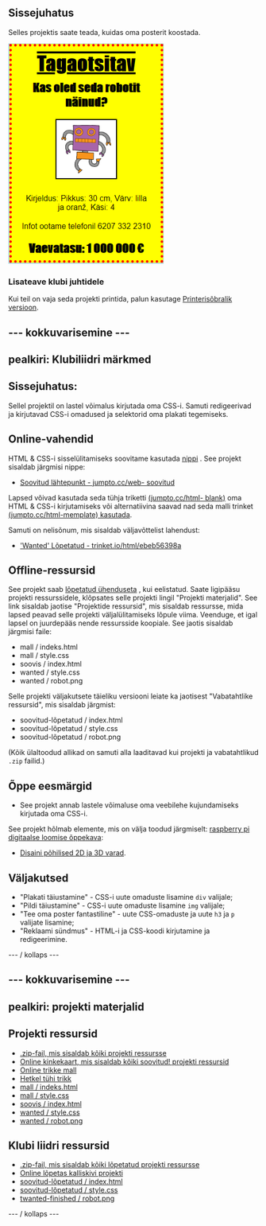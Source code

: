 ## Sissejuhatus

Selles projektis saate teada, kuidas oma posterit koostada.

![ekraanipilt](images/wanted-final.png)

### Lisateave klubi juhtidele

Kui teil on vaja seda projekti printida, palun kasutage [Printerisõbralik versioon](https://projects.raspberrypi.org/en/projects/wanted/print).

## \--- kokkuvarisemine \---

## pealkiri: Klubiliidri märkmed

## Sissejuhatus:

Sellel projektil on lastel võimalus kirjutada oma CSS-i. Samuti redigeerivad ja kirjutavad CSS-i omadused ja selektorid oma plakati tegemiseks.

## Online-vahendid

HTML & CSS-i sisselülitamiseks soovitame kasutada [nippi](https://trinket.io/) . See projekt sisaldab järgmisi nippe:

* [Soovitud lähtepunkt - jumpto.cc/web- soovitud](http://jumpto.cc/web-wanted)

Lapsed võivad kasutada seda tühja triketti [(jumpto.cc/html- blank)](http://jumpto.cc/html-blank) oma HTML & CSS-i kirjutamiseks või alternatiivina saavad nad seda malli trinket [(jumpto.cc/html-memplate) kasutada](http://jumpto.cc/html-template).

Samuti on nelisõnum, mis sisaldab väljavõttelist lahendust:

* ['Wanted' Lõpetatud - trinket.io/html/ebeb56398a](https://trinket.io/html/ebeb56398a)

## Offline-ressursid

See projekt saab [lõpetatud ühenduseta](https://www.codeclubprojects.org/en-GB/resources/webdev-working-offline/) , kui eelistatud. Saate ligipääsu projekti ressurssidele, klõpsates selle projekti lingil "Projekti materjalid". See link sisaldab jaotise "Projektide ressursid", mis sisaldab ressursse, mida lapsed peavad selle projekti väljalülitamiseks lõpule viima. Veenduge, et igal lapsel on juurdepääs nende ressursside koopiale. See jaotis sisaldab järgmisi faile:

* mall / indeks.html
* mall / style.css
* soovis / index.html
* wanted / style.css
* wanted / robot.png

Selle projekti väljakutsete täieliku versiooni leiate ka jaotisest "Vabatahtlike ressursid", mis sisaldab järgmist:

* soovitud-lõpetatud / index.html
* soovitud-lõpetatud / style.css
* soovitud-lõpetatud / robot.png

(Kõik ülaltoodud allikad on samuti alla laaditavad kui projekti ja vabatahtlikud `.zip` failid.)

## Õppe eesmärgid

* See projekt annab lastele võimaluse oma veebilehe kujundamiseks kirjutada oma CSS-i.

See projekt hõlmab elemente, mis on välja toodud järgmiselt: [raspberry pi digitaalse loomise õppekava](http://rpf.io/curriculum):

* [Disaini põhilised 2D ja 3D varad](https://www.raspberrypi.org/curriculum/design/creator).

## Väljakutsed

* "Plakati täiustamine" - CSS-i uute omaduste lisamine `div` valijale;
* "Pildi täiustamine" - CSS-i uute omaduste lisamine `img` valijale;
* "Tee oma poster fantastiline" - uute CSS-omaduste ja uute `h3` ja `p` valijate lisamine;
* "Reklaami sündmus" - HTML-i ja CSS-koodi kirjutamine ja redigeerimine.

\--- / kollaps \---

## \--- kokkuvarisemine \---

## pealkiri: projekti materjalid

## Projekti ressursid

* [.zip-fail, mis sisaldab kõiki projekti ressursse](resources/wanted-project-resources.zip)
* [Online kinkekaart, mis sisaldab kõiki soovitud! projekti ressursid](http://jumpto.cc/web-wanted)
* [Online trikke mall](http://jumpto.cc/trinket-template)
* [Hetkel tühi trikk](http://jumpto.cc/trinket-blank)
* [mall / indeks.html](resources/template-index.html)
* [mall / style.css](resources/template-style.css)
* [soovis / index.html](resources/wanted-index.html)
* [wanted / style.css](resources/wanted-style.css)
* [wanted / robot.png](resources/wanted-robot.png)

## Klubi liidri ressursid

* [.zip-fail, mis sisaldab kõiki lõpetatud projekti ressursse](resources/wanted-volunteer-resources.zip)
* [Online lõpetas kalliskivi projekti](https://trinket.io/html/ebeb56398a)
* [soovitud-lõpetatud / index.html](resources/wanted-finished-index.html)
* [soovitud-lõpetatud / style.css](resources/wanted-finished-style.css)
* [twanted-finished / robot.png](resources/twanted-finished-robot.png)

\--- / kollaps \---
